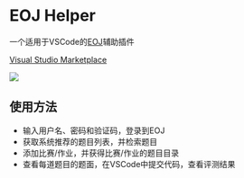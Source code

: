 # EOJ Helper
一个适用于VSCode的[EOJ](https://acm.ecnu.edu.cn/)辅助插件

[Visual Studio Marketplace](https://marketplace.visualstudio.com/items?itemName=Mizunashi.eoj-helper)

![](https://mizunashi.me/image-hosting/projects/eoj-helper/demo.png)

## 使用方法
+ 输入用户名、密码和验证码，登录到EOJ
+ 获取系统推荐的题目列表，并检索题目
+ 添加比赛/作业，并获得比赛/作业的题目目录
+ 查看每道题目的题面，在VSCode中提交代码，查看评测结果
